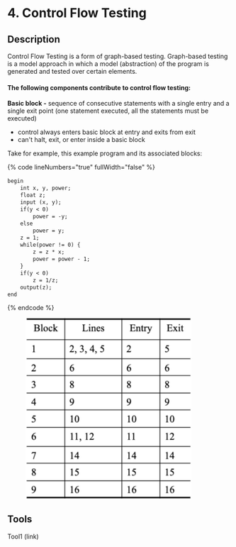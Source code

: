 # 4. Control Flow Testing

## Description

Control Flow Testing is a form of graph-based testing. Graph-based testing is a model approach in which a model (abstraction) of the program is generated and tested over certain elements.&#x20;



#### The following components contribute to control flow testing:

**Basic block -** sequence of consecutive statements with a single entry and a single exit point (one statement executed, all the statements must be executed)

* control always enters basic block at entry and exits from exit
* can't halt, exit, or enter inside a basic block

Take for example, this example program and its associated blocks:   &#x20;

{% code lineNumbers="true" fullWidth="false" %}
```
begin
    int x, y, power;
    float z;
    input (x, y);
    if(y < 0)
        power = -y;
    else
        power = y;
    z = 1;
    while(power != 0) {
        z = z * x;
        power = power - 1;
    }
    if(y < 0)
        z = 1/z;
    output(z);
end
```
{% endcode %}

<figure><img src="../../.gitbook/assets/image (3).png" alt="" width="375"><figcaption></figcaption></figure>

















## Tools&#x20;

Tool1 (link)
